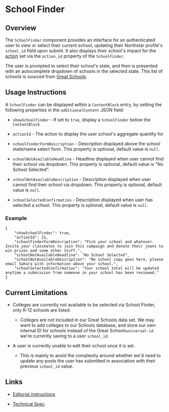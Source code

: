 # School Finder

## Overview

The `SchoolFinder` component provides an interface for an authenticated user to view or select their current school, updating their Northstar profile's `school_id` field upon submit. It also displays their school's impact for the [action](https://github.com/DoSomething/rogue/blob/master/docs/endpoints/actions.md) set via the `action_id` property of the `SchoolFinder`.

The user is prompted to select their school's state, and then is presented with an autocomplete dropdown of schools in the selected state. This list of schools is sourced from [Great Schools](https://www.greatschools.org/).

## Usage Instructions

A `SchoolFinder` can be displayed within a `ContentBlock` entry, by setting the following properties in the `additionalContent` JSON field:

- `showSchoolFinder` - If set to `true`, display a `SchoolFinder` below the `ContentBlock`

- `actionId` - The action to display the user school's aggregate quantity for

- `schoolFinderFormDescription` - Description displayed above the school state/name select form. This property is optional, default value is `null`.

- `schoolNotAvailableHeadline` - Headline displayed when user cannot find their school via dropdown. This property is optional, default value is "No School Selected".

- `schoolNotAvailableDescription` - Description displayed when user cannot find their school via dropdown. This property is optional, default value is `null`.

- `schoolSelectedConfirmation` - Description displayed when user has selected a school. This property is optional, default value is `null`.

### Example

```
{
    "showSchoolFinder": true,
    "actionId": 21,
    "schoolFinderFormDescription": "Pick your school and whatever. Invite your classmates to join this campaign and donate their jeans to win prizes and some other stuff.",
    "schoolNotAvailableHeadline": "No School Selected",
    "schoolNotAvailableDescription": "No school copy goes here, please email Sahara with information about your school.",
    "schoolSelectedConfirmation": "Your school total will be updated anytime a submission from someone in your school has been reviewed."
}
```

## Current Limitations

- Colleges are currently not available to be selected via School Finder, only K-12 schools are listed.

  - Colleges are not included in our Great Schools data set. We may want to add colleges to our Schools database, and store our own internal ID for schools instead of the Great Schools`universal-id` we're currently saving to a user `school_id`.

- A user is currently unable to edit their school once it is set.

  - This is mainly to avoid the complexity around whether we'd need to update any posts the user has submitted in association with their previous `school_id` value.

## Links

- [Editorial instructions](https://docs.google.com/document/d/1_sYkIseRBCUm3TmMvyB7iMAbMj4IOOTOz961rdl_2XY/edit#)

- [Technical Spec](https://docs.google.com/document/d/1c11vXT-nu5TGR4B8LyPPApQDYiTUcjgRMKaSP9nQ20M/edit?usp=sharing)
